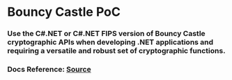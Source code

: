 # Bouncy Castle PoC

### Use the C#.NET or C#.NET FIPS version of Bouncy Castle cryptographic APIs when developing .NET applications and requiring a versatile and robust set of cryptographic functions.

### Docs Reference: [Source](https://www.bouncycastle.org/documentation/documentation-c/#documentation)
